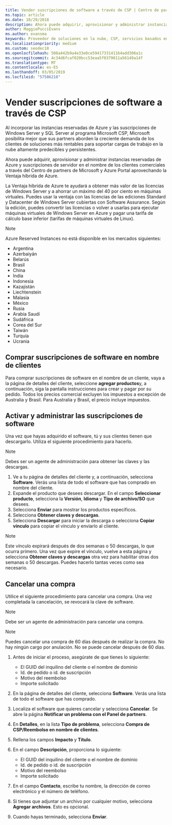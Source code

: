 ```yaml
---
title: Vender suscripciones de software a través de CSP | Centro de partners
ms.topic: article
ms.date: 10/29/2018
description: Ahora puede adquirir, aprovisionar y administrar instancias reservadas de Azure y suscripciones de servidor en el nombre de los clientes comerciales a través del Centro de partners de Microsoft y Azure Portal aprovechando la Ventaja híbrida de Azure.
author: MaggiePucciEvans
ms.author: evansma
keywords: Proveedor de soluciones en la nube, CSP, servicios basados en la nube, Azure, RI de Azure, Windows Server, SQL Server, suscripciones de software
ms.localizationpriority: medium
ms.custom: seodec18
ms.openlocfilehash: 508a442b9a4e33e0ce5941733141164add306a1c
ms.sourcegitcommit: 4c34d6fcaf020bcc53eaa5f0379011a56149a14f
ms.translationtype: MT
ms.contentlocale: es-ES
ms.lasthandoff: 03/05/2019
ms.locfileid: "57586218"
---
```

# <a name="sell-software-subscriptions-through-csp"></a>Vender suscripciones de software a través de CSP

Al incorporar las instancias reservadas de Azure y las suscripciones de Windows Server y SQL Server al programa Microsoft CSP, Microsoft posibilita mejor que sus partners aborden la creciente demanda de los clientes de soluciones más rentables para soportar cargas de trabajo en la nube altamente predecibles y persistentes. 

Ahora puede adquirir, aprovisionar y administrar instancias reservadas de Azure y suscripciones de servidor en el nombre de los clientes comerciales a través del Centro de partners de Microsoft y Azure Portal aprovechando la Ventaja híbrida de Azure. 

La Ventaja híbrida de Azure te ayudará a obtener más valor de las licencias de Windows Server y a ahorrar un máximo del 40 por ciento en máquinas virtuales. Puedes usar la ventaja con las licencias de las ediciones Standard y Datacenter de Windows Server cubiertas con Software Assurance. Según la edición, puedes convertir las licencias o volver a usarlas para ejecutar máquinas virtuales de Windows Server en Azure y pagar una tarifa de cálculo base inferior (tarifas de máquinas virtuales de Linux).

> [!NOTE]  
> Azure Reserved Instances no está disponible en los mercados siguientes:  
> * Argentina
> * Azerbaiyán
> * Belarús
> * Brasil
> * China
> * India
> * Indonesia
> * Kazajistán
> * Liechtenstein
> * Malasia
> * México
> * Rusia
> * Arabia Saudí
> * Sudáfrica
> * Corea del Sur
> * Taiwán
> * Turquía
> * Ucrania

## <a name="buy-software-subscriptions-on-behalf-of-customers"></a>Comprar suscripciones de software en nombre de clientes

Para comprar suscripciones de software en el nombre de un cliente, vaya a la página de detalles del cliente, seleccione **agregar productos**y, a continuación, siga la pantalla instrucciones para crear y pagar por su pedido. Todos los precios comercial excluyen los impuestos a excepción de Australia y Brasil. Para Australia y Brasil, el precio incluye impuestos.


## <a name="activate-and-manage-software-subscriptions"></a>Activar y administrar las suscripciones de software

Una vez que hayas adquirido el software, tú y sus clientes tienen que descargarlo. Utiliza el siguiente procedimiento para hacerlo. 

>[!NOTE]
>Debes ser un agente de administración para obtener las claves y las descargas. 

1. Ve a tu página de detalles del cliente y, a continuación, selecciona **Software**. Verás una lista de todo el software que has comprado en nombre del cliente. 
2.  Expande el producto que desees descargar. En el campo **Seleccionar producto**, selecciona la **Versión**, **Idioma** y **Tipo de archivo/SO** que desees. 
3.  Selecciona **Enviar** para mostrar los productos específicos. 
4.  Selecciona **Obtener claves y descargas**. 
5.  Selecciona **Descargar** para iniciar la descarga o selecciona **Copiar vínculo** para copiar el vínculo y enviarlo al cliente. 

>[!NOTE]
>Este vínculo expirará después de dos semanas o 50 descargas, lo que ocurra primero. Una vez que expire el vínculo, vuelve a esta página y selecciona **Obtener claves y descargas** otra vez para habilitar otras dos semanas o 50 descargas. Puedes hacerlo tantas veces como sea necesario. 


## <a name="cancel-a-purchase"></a>Cancelar una compra
Utilice el siguiente procedimiento para cancelar una compra. Una vez completada la cancelación, se revocará la clave de software. 

>[!NOTE]
>Debe ser un agente de administración para cancelar una compra. 

>[!NOTE]
>Puedes cancelar una compra de 60 días después de realizar la compra. No hay ningún cargo por anulación. No se puede cancelar después de 60 días. 

1.  Antes de iniciar el proceso, asegúrate de que tienes lo siguiente: 
    -   El GUID del inquilino del cliente o el nombre de dominio
    -   Id. de pedido o id. de suscripción
    -   Motivo del reembolso
    -   Importe solicitado

2.  En la página de detalles del cliente, selecciona **Software**. Verás una lista de todo el software que has comprado. 

3.  Localiza el software que quieres cancelar y selecciona **Cancelar**. Se abre la página **Notificar un problema con el Panel de partners**. 

4.  En **Detalles**, en la lista **Tipo de problema**, selecciona **Compra de CSP/Reembolso en nombre de clientes**.

5.  Rellena los campos **Impacto** y **Título**. 

6.  En el campo **Descripción**, proporciona lo siguiente: 
    -   El GUID del inquilino del cliente o el nombre de dominio
    -   Id. de pedido o id. de suscripción
    -   Motivo del reembolso
    -   Importe solicitado

7.  En el campo **Contacto**, escribe tu nombre, la dirección de correo electrónico y el número de teléfono. 

8.  Si tienes que adjuntar un archivo por cualquier motivo, selecciona **Agregar archivos**. Esto es opcional. 

9.  Cuando hayas terminado, selecciona **Enviar**.
